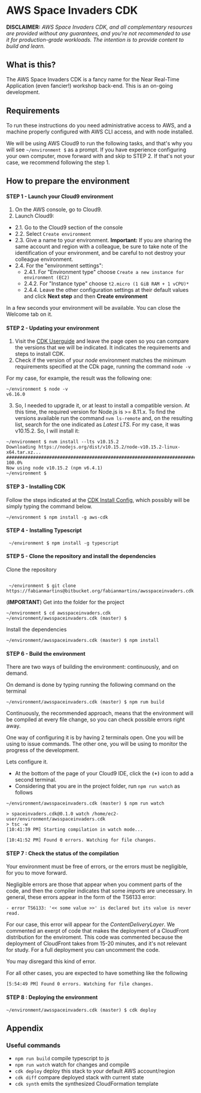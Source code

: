 # AWS Space Invaders CDK

**DISCLAIMER:** *AWS Space Invaders CDK, and all complementary resources are provided without any guarantees, and you're not recommended to use it for production-grade workloads. The intention is to provide content to build and learn.*

## What is this?

The AWS Space Invaders CDK is a fancy name for the Near Real-Time Application (even fancier!) workshop back-end. This is an on-going development.

## Requirements

To run these instructions do you need administrative access to AWS, and a machine properly configured with AWS CLI access, and with node installed.

We will be using AWS Cloud9 to run the following tasks, and that's why you will see `~/environment $` as a prompt. If you have experience configuring your own computer, move forward with and skip to STEP 2. If that's not your case, we recommend following the step 1.


## How to prepare the environment

#### STEP 1 - Launch your Cloud9 environment
1. On the AWS console, go to Cloud9. 
2. Launch Cloud9: 
  * 2.1. Go to the Cloud9 section of the console
  * 2.2. Select `Create environment`
  * 2.3. Give a name to your environment. **Important:** If you are sharing the same account and region with a colleague, be sure to take note of the identification of your environment, and be careful to not destroy your colleague environment.
  * 2.4. For the "environment settings":
   	 * 2.4.1. For "Environment type" choose `Create a new instance for environment (EC2)`
   	 * 2.4.2. For "Instance type" choose `t2.micro (1 GiB RAM + 1 vCPU)*`
   	 * 2.4.4. Leave the other configuration settings at their default values and click **Next step** and then **Create environment**

In a few seconds your environment will be available. You can close the Welcome tab on it.

#### STEP 2 - Updating your environment
1. Visit the [CDK Userguide](https://docs.aws.amazon.com/CDK/latest/userguide/install_config.html) and leave the page open so you can compare the versions that we will be indicated. It indicates the requirements and steps to install CDK. 
2. Check if the version of your *node* environment matches the minimum requirements specified at the CDk page, running the command `node -v`

For my case, for example, the result was the following one:  

~~~
~/environment $ node -v 
v6.16.0
~~~ 

3. So, I needed to upgrade it, or at least to install a compatible version. At this time, the required version for Node.js is >= 8.11.x. To find the versions available run the command `nvm ls-remote` and, on the resulting list, search for the one indicated as *Latest LTS*. For my case, it was v10.15.2. So, I will install it:  


```
~/environment $ nvm install --lts v10.15.2
Downloading https://nodejs.org/dist/v10.15.2/node-v10.15.2-linux-x64.tar.xz...
######################################################################################################################## 100.0%
Now using node v10.15.2 (npm v6.4.1)
~/environment $
```

#### STEP 3 - Installing CDK
Follow the steps indicated at the [CDK Install Config](https://docs.aws.amazon.com/CDK/latest/userguide/install_config.html), which possibly will be simply typing the command below. 

```
~/environment $ npm install -g aws-cdk
```

#### STEP 4 - Installing Typescript
```
 ~/environment $ npm install -g typescript
```

#### STEP 5 - Clone the repository and install the dependencies
Clone the repository

~~~

 ~/environment $ git clone https://fabianmartins@bitbucket.org/fabianmartins/awsspaceinvaders.cdk.git

~~~

(**IMPORTANT**) Get into the folder for the project

~~~
~/environment $ cd awsspaceinvaders.cdk
~/environment/awsspaceinvaders.cdk (master) $
~~~

Install the dependencies

~~~
~/environment/awsspaceinvaders.cdk (master) $ npm install
~~~

#### STEP 6 - Build the environment

There are two ways of building the environment: continuously, and on demand. 

On demand is done by typing running the following command on the terminal

~~~
~/environment/awsspaceinvaders.cdk (master) $ npm rum build
~~~

Continuously, the recommended approach, means that the environment will be compiled at every file change, so you can check possible errors right away.

One way of configuring it is by having 2 terminals open. One you will be using to issue commands. The other one, you will be using to monitor the progress of the development.

Lets configure it.

* At the bottom of the page of your Cloud9 IDE, click the **`(+)`** icon to add a second terminal.
* Considering that you are in the project folder, run `npm run watch` as follows

~~~ 
~/environment/awsspaceinvaders.cdk (master) $ npm run watch

> spaceinvaders.cdk@0.1.0 watch /home/ec2-user/environment/awsspaceinvaders.cdk
> tsc -w
[10:41:39 PM] Starting compilation in watch mode...

[10:41:52 PM] Found 0 errors. Watching for file changes.
~~~  

#### STEP 7 : Check the status of the compilation

Your environment must be free of errors, or the errors must be negligible, for you to move forward.

Negligible errors are those that appear when you comment parts of the code, and then the compiler indicates that some *imports* are unecessary. In general, these errors appear in the form of the TS6133 error:

~~~
- error TS6133: '<< some value >>' is declared but its value is never read.
~~~

For our case, this error will appear for the *ContentDeliveryLayer*. We commented an exerpt of code that makes the deployment of a CloudFront distribution for the enviroment. This code was commented because the deployment of CloudFront takes from 15-20 minutes, and it's not relevant for study. For a full deployment you can uncomment the code.

You may disregard this kind of error. 

For all other cases, you are expected to have something like the following

```
[5:54:49 PM] Found 0 errors. Watching for file changes.
```

#### STEP 8 : Deploying the environment

~~~ 
~/environment/awsspaceinvaders.cdk (master) $ cdk deploy

~~~  


## Appendix

### Useful commands

 * `npm run build`   compile typescript to js
 * `npm run watch`   watch for changes and compile
 * `cdk deploy`      deploy this stack to your default AWS account/region
 * `cdk diff`        compare deployed stack with current state
 * `cdk synth`       emits the synthesized CloudFormation template
